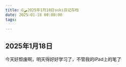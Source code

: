 ```yaml
---
title: G🛹2025年1月18日suki日记存档
date: 2025-01-18 00:00:00
tags:

---
```


## 2025年1月18日

今天好颓废啊，明天得好好学习了，不管我的iPad上的笔了
